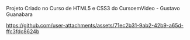 Projeto Criado no Curso de HTML5 e CSS3 do CursoemVideo - Gustavo Guanabara




https://github.com/user-attachments/assets/71ec2b31-9ab2-42b9-a65d-ffc3fdc8624b

